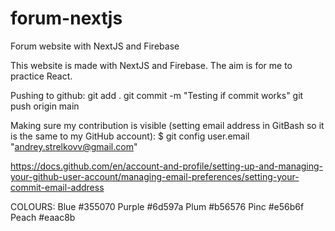 # forum-nextjs
Forum website with NextJS and Firebase

This website is made with NextJS and Firebase.
The aim is for me to practice React.

Pushing to github:
git add .
git commit -m "Testing if commit works"
git push origin main

Making sure my contribution is visible (setting email address in GitBash so it is the same to my GitHub account):
$ git config user.email "andrey.strelkovv@gmail.com"

https://docs.github.com/en/account-and-profile/setting-up-and-managing-your-github-user-account/managing-email-preferences/setting-your-commit-email-address

COLOURS:
Blue #355070
Purple #6d597a
Plum #b56576
Pinc #e56b6f
Peach #eaac8b